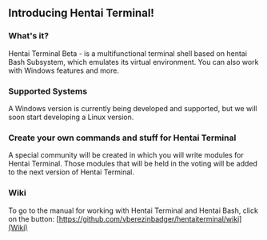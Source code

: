 ## Introducing Hentai Terminal!

### What's it?
Hentai Terminal Beta - is a multifunctional terminal shell based on hentai Bash Subsystem, which emulates its virtual environment. You can also work with Windows features and more.
### Supported Systems
A Windows version is currently being developed and supported, but we will soon start developing a Linux version.

### Create your own commands and stuff for Hentai Terminal
A special community will be created in which you will write modules for Hentai Terminal. Those modules that will be held in the voting will be added to the next version of Hentai Terminal.


### Wiki
To go to the manual for working with Hentai Terminal and Hentai Bash, click on the button: [https://github.com/vberezinbadger/hentaiterminal/wiki](Wiki)
